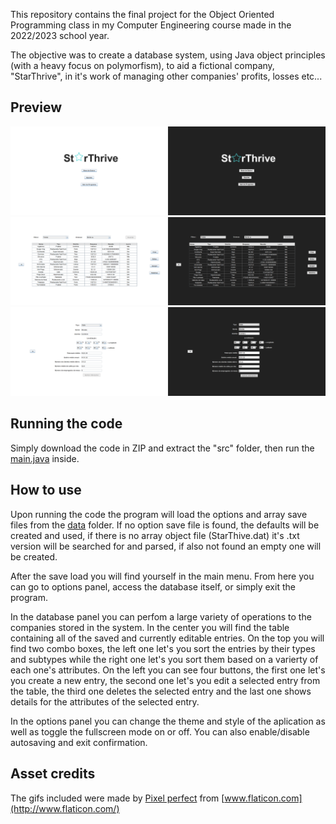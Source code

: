 This repository contains the final project for the Object Oriented Programming class in my Computer Engineering course made in the 2022/2023 school year.

The objective was to create a database system, using Java object principles (with a heavy focus on polymorfism), to aid a fictional company, "StarThrive", in it's work of managing other companies' profits, losses etc...

## Preview

![Menu Panel](/screenshots/menu.png)
![List Panel](/screenshots/list.png)
![Edit Panel](/screenshots/edit.png)

## Running the code

Simply download the code in ZIP and extract the "src" folder, then run the [main.java](/src/Main.java) inside.

## How to use

Upon running the code the program will load the options and array save files from the [data](/src/data) folder. If no option save file is found, the defaults will be created and used, if there is no array object file (StarThive.dat) it's .txt version will be searched for and parsed, if also not found an empty one will be created.

After the save load you will find yourself in the main menu. From here you can go to options panel, access the database itself, or simply exit the program.

In the database panel you can perfom a large variety of operations to the companies stored in the system. In the center you will find the table containing all of the saved and currently editable entries. On the top you will find two combo boxes, the left one let's you sort the entries by their types and subtypes while the right one let's you sort them based on a varierty of each one's attributes. On the left you can see four buttons, the first one let's you create a new entry, the second one let's you edit a selected entry from the table, the third one deletes the selected entry and the last one shows details for the attributes of the selected entry.

In the options panel you can change the theme and style of the aplication as well as toggle the fullscreen mode on or off. You can also enable/disable autosaving and exit confirmation.

## Asset credits

The gifs included were made by [Pixel perfect](https://www.flaticon.com/authors/pixel-perfect) from [www.flaticon.com](http://www.flaticon.com/)
